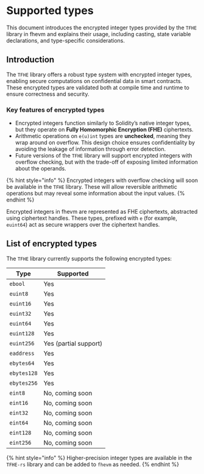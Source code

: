 # Supported types

This document introduces the encrypted integer types provided by the `TFHE` library in fhevm and explains their usage, including casting, state variable declarations, and type-specific considerations.

## Introduction

The `TFHE` library offers a robust type system with encrypted integer types, enabling secure computations on confidential data in smart contracts. These encrypted types are validated both at compile time and runtime to ensure correctness and security.

### Key features of encrypted types

- Encrypted integers function similarly to Solidity’s native integer types, but they operate on **Fully Homomorphic Encryption (FHE)** ciphertexts.
- Arithmetic operations on `e(u)int` types are **unchecked**, meaning they wrap around on overflow. This design choice ensures confidentiality by avoiding the leakage of information through error detection.
- Future versions of the `TFHE` library will support encrypted integers with overflow checking, but with the trade-off of exposing limited information about the operands.

{% hint style="info" %}
Encrypted integers with overflow checking will soon be available in the `TFHE` library. These will allow reversible arithmetic operations but may reveal some information about the input values.
{% endhint %}

Encrypted integers in fhevm are represented as FHE ciphertexts, abstracted using ciphertext handles. These types, prefixed with `e` (for example, `euint64`) act as secure wrappers over the ciphertext handles.

## List of encrypted types

The `TFHE` library currently supports the following encrypted types:

| Type        | Supported             |
| ----------- | --------------------- |
| `ebool`     | Yes                   |
| `euint8`    | Yes                   |
| `euint16`   | Yes                   |
| `euint32`   | Yes                   |
| `euint64`   | Yes                   |
| `euint128`  | Yes                   |
| `euint256`  | Yes (partial support) |
| `eaddress`  | Yes                   |
| `ebytes64`  | Yes                   |
| `ebytes128` | Yes                   |
| `ebytes256` | Yes                   |
| `eint8`     | No, coming soon       |
| `eint16`    | No, coming soon       |
| `eint32`    | No, coming soon       |
| `eint64`    | No, coming soon       |
| `eint128`   | No, coming soon       |
| `eint256`   | No, coming soon       |

{% hint style="info" %}
Higher-precision integer types are available in the `TFHE-rs` library and can be added to `fhevm` as needed.
{% endhint %}
